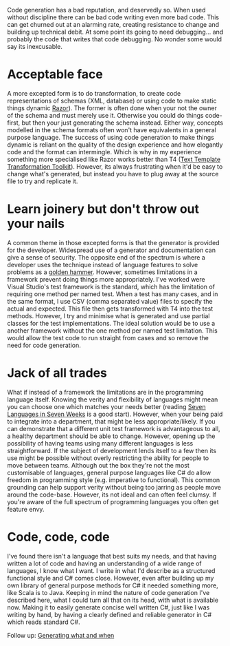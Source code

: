 Code generation has a bad reputation, and deservedly so. When used without discipline there can be bad code writing even more bad code. This can get churned out at an alarming rate, creating resistance to change and building up technical debit. At some point its going to need debugging... and probably the code that writes that code debugging. No wonder some would say its inexcusable.

# Acceptable face

A more excepted form is to do transformation, to create code representations of schemas (XML, database) or using code to make static things dynamic [Razor](http://www.asp.net/web-pages/tutorials/basics/2-introduction-to-asp-net-web-programming-using-the-razor-syntax)). The former is often done when your not the owner of the schema and must merely use it. Otherwise you could do things code-first, but then your just generating the schema instead. Either way, concepts modelled in the schema formats often won't have equivalents in a general purpose language. The success of using code generation to make things dynamic is reliant on the quality of the design experience and how elegantly code and the format can intermingle. Which is why in my experience something more specialised like Razor works better than T4 ([Text Template Transformation Toolkit](http://msdn.microsoft.com/en-us/library/bb126445.aspx)). However, its always frustrating when it'd be easy to change what's generated, but instead you have to plug away at the source file to try and replicate it.

# Learn joinery but don't throw out your nails

A common theme in those excepted forms is that the generator is provided for the developer. Widespread use of a generator and documentation can give a sense of security. The opposite end of the spectrum is where a developer uses the technique instead of language features to solve problems as a [golden hammer](http://en.wikipedia.org/wiki/Golden_hammer). However, sometimes limitations in a framework prevent doing things more appropriately. I've worked were Visual Studio's test framework is the standard, which has the limitation of requiring one method per named test. When a test has many cases, and in the same format, I use CSV (comma separated value) files to specify the actual and expected. This file then gets transformed with T4 into the test methods. However, I try and minimise what is generated and use partial classes for the test implementations. The ideal solution would be to use a another framework without the one method per named test limitation. This would allow the test code to run straight from cases and so remove the need for code generation.

# Jack of all trades

What if instead of a framework the limitations are in the programming language itself. Knowing the verity and flexibility of languages might mean you can choose one which matches your needs better (reading [Seven Languages in Seven Weeks](http://pragprog.com/book/btlang/seven-languages-in-seven-weeks) is a good start). However, when your being paid to integrate into a department, that might be less appropriate/likely. If you can demonstrate that a different unit test framework is advantageous to all, a healthy department should be able to change. However, opening up the possibility of having teams using many different languages is less straightforward. If the subject of development lends itself to a few then its use might be possible without overly restricting the ability for people to move between teams. Although out the box they're not the most customisable of languages, general purpose languages like C# do allow freedom in programming style (e.g. imperative to functional). This common grounding can help support verity without being too jarring as people move around the code-base. However, its not ideal and can often feel clumsy. If you're aware of the full spectrum of programming languages you often get feature envy.

# Code, code, code

I've found there isn't a language that best suits my needs, and that having written a lot of code and having an understanding of a wide range of languages, I know what I want. I write in what I'd describe as a structured functional style and C# comes close. However, even after building up my own library of general purpose methods for C# it needed something more, like Scala is to Java. Keeping in mind the nature of code generation I've described here, what I could turn all that on its head, with what is available now. Making it to easily generate concise well written C#, just like I was writing by hand, by having a clearly defined and reliable generator in C# which reads standard C#.

Follow up: [Generating what and when](2014-08-01-generating-what-and-when.md)
